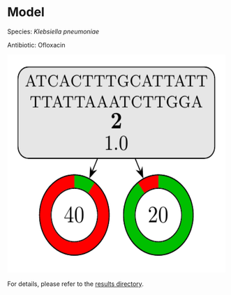 
# Model

Species: *Klebsiella pneumoniae*

Antibiotic: Ofloxacin

<a href="./model.pdf"><img src="./model.png" width=500 height=500 /></a>

For details, please refer to the [results directory](../../../../../results/cart_b/klebsiella%20pneumoniae/ofloxacin/repeat_2/).

